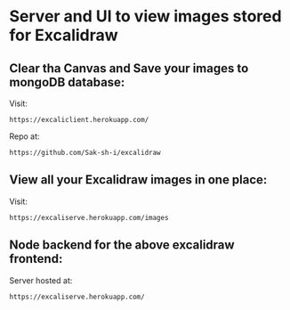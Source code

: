 # Server and UI to view images stored for Excalidraw

## Clear tha Canvas and Save your images to mongoDB database:

Visit: 
```
https://excaliclient.herokuapp.com/
```
Repo at: 
```
https://github.com/Sak-sh-i/excalidraw
```
## View all your Excalidraw images in one place:

Visit:
```
https://excaliserve.herokuapp.com/images
```

## Node backend for the above excalidraw frontend:

Server hosted at:
```
https://excaliserve.herokuapp.com/
```
